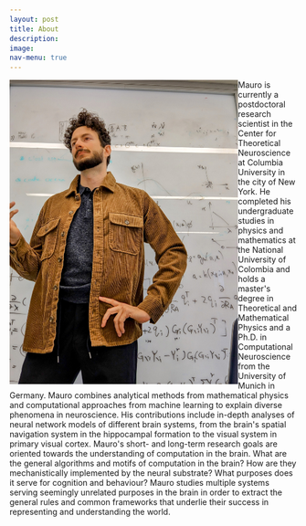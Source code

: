 ```yaml
---
layout: post
title: About
description:
image:
nav-menu: true
---
```


<img src="assets/images/MauroMath.jpg" align="left" width="400"/>

Mauro is currently a postdoctoral research scientist in the Center for Theoretical Neuroscience at Columbia University in the city of New York. He completed his undergraduate studies in physics and mathematics at the National University of Colombia and holds a master's degree in Theoretical and Mathematical Physics and a Ph.D. in Computational Neuroscience from the University of Munich in Germany.
Mauro combines analytical methods from mathematical physics and computational approaches from machine learning to explain diverse phenomena in neuroscience. His contributions include in-depth analyses of neural network models of different brain systems, from the brain's spatial navigation system in the hippocampal formation to the visual system in primary visual cortex.
Mauro's short- and long-term research goals are oriented towards the understanding of computation in the brain. What are the general algorithms and motifs of computation in the brain? How are they mechanistically implemented by the neural substrate? What purposes does it serve for cognition and behaviour? Mauro studies multiple systems serving seemingly unrelated purposes in the brain in order to extract the general rules and common frameworks that underlie their success in representing and understanding the world.

